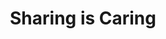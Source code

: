 ---
title: "Sharing is Caring"
description: "Start contributing to the community with these small group, hands-on webinars, conducted in a safe space."
image: "images/guidance-background-sic.webp"
externalLink: "https://aka.ms/sharing-is-caring"
---